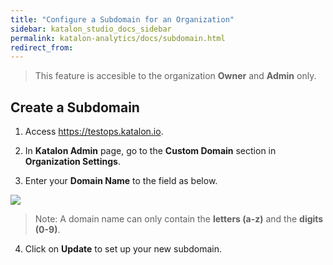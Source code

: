 ```yaml
---
title: "Configure a Subdomain for an Organization"
sidebar: katalon_studio_docs_sidebar
permalink: katalon-analytics/docs/subdomain.html
redirect_from:
---
```

> This feature is accesible to the organization **Owner** and **Admin** only.

## Create a Subdomain

1. Access https://testops.katalon.io.

2. In **Katalon Admin** page, go to the **Custom Domain** section in **Organization Settings**.

3. Enter your **Domain Name** to the field as below.

![](https://github.com/katalon-studio/docs-images/raw/master/katalon-analytics/docs/subdomain/subdomain.png)

> Note: A domain name can only contain the **letters (a-z)** and the **digits (0-9)**.

4. Click on **Update** to set up your new subdomain.